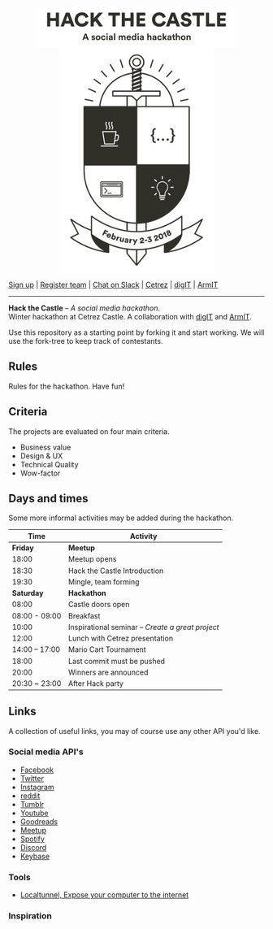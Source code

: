 
<p align="center">
  <a href="http://hack.cetrez.com/"><img src="./images/logo.svg" alt="Hack the Castle" align="center" width="400"></a>
  <br />
  <a href="http://hack.cetrez.com/"><img src="./images/crest.svg" alt="February 2-3, 2018" align="center" width="300"></a>
</p>

[Sign up](http:/hack.cetrez.com) | [Register team](http:/hack.cetrez.com/teams) | [Chat on Slack](https://join.slack.com/t/cetrezhack2018/shared_invite/enQtMzA3MjEwMjE2NTUxLWY4NTc5N2NhMzk5M2Y5NGRiOTJlMWI3OTQ0OWI4YzI4Zjg0ZWUzZGU1NTQ2NzkxODVkNmRiNjVhODgxMmI2MGQ) | [Cetrez](http://cetrez.com/) | [digIT](http://github.com/cthit) | [ArmIT](https://chalmers.it/business/)
___
**Hack the Castle** – *A social media hackathon*.  
Winter hackathon at Cetrez Castle. A collaboration with [digIT](http://github.com/cthit) and [ArmIT](https://chalmers.it/business/).

Use this repository as a starting point by forking it and start working. We will
use the fork-tree to keep track of contestants.

## Rules
Rules for the hackathon. Have fun!

## Criteria
The projects are evaluated on four main criteria.
- Business value
- Design & UX
- Technical Quality
- Wow-factor

## Days and times
Some more informal activities may be added during the hackathon.

|Time  | Activity                       |
|---   | ---                            |
|**Friday**    |  **Meetup**            |
|18:00 | Meetup opens                   |
|18:30 | Hack the Castle Introduction   |
|19:30 | Mingle, team forming           |
|**Saturday**  |  **Hackathon**         |
|08:00 | Castle doors open              |
|08:00 - 09:00 | Breakfast              |
|10:00 | Inspirational seminar – *Create a great project* |
|12:00 | Lunch with Cetrez presentation |
|14:00 – 17:00 | Mario Cart Tournament  |
|18:00 | Last commit must be pushed     |
|20:00 | Winners are announced          |
|20:30 ~ 23:00 | After Hack party       |

## Links
A collection of useful links, you may of course use any other API you'd like.

### Social media API's
- [Facebook](https://developers.facebook.com/)
- [Twitter](https://developer.twitter.com/)
- [Instagram](https://www.instagram.com/developer/)
- [reddit](https://www.reddit.com/dev/api)
- [Tumblr](https://www.tumblr.com/docs/en/api/v2)
- [Youtube](https://developers.google.com/youtube/)
- [Goodreads](https://www.goodreads.com/api)
- [Meetup](https://www.meetup.com/meetup_api/auth/)
- [Spotify](https://beta.developer.spotify.com/documentation/web-api/)
- [Discord](https://discordapp.com/developers/docs/intro)
- [Keybase](https://keybase.io/docs/api/1.0)

### Tools
- [Localtunnel, Expose your computer to the internet](https://localtunnel.github.io/www/)

### Inspiration
